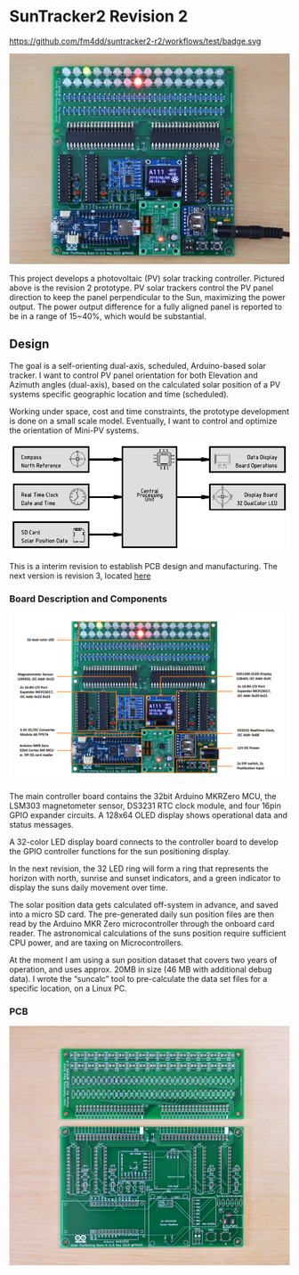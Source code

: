 # SunTracker2 Revision 2

https://github.com/fm4dd/suntracker2-r2/workflows/test/badge.svg

<img src="img/DSC_2901s.png">

This project develops a photovoltaic (PV) solar tracking controller.
Pictured above is the revision 2 prototype. PV solar trackers control the PV
panel direction to keep the panel perpendicular to the Sun, maximizing the
power output. The power output difference for a fully aligned panel is
reported to be in a range of 15~40%, which would be substantial.

## Design

The goal is a self-orienting dual-axis, scheduled, Arduino-based solar
tracker. I want to control PV panel orientation for both Elevation and
Azimuth angles (dual-axis), based on the calculated solar position of a PV
systems specific geographic location and time (scheduled).

Working under space, cost and time constraints, the prototype development is
done on a small scale model. Eventually, I want to control and optimize the
orientation of Mini-PV systems.

<img src="img/suntracker2r2 block diagram.png" width="600px">

This is a interim revision to establish PCB design and manufacturing. The next
version is revision 3, located <a href="https://github.com/fm4dd/suntracker2-r3">here</a>

### Board Description and Components

![](img/overview.png)

The main controller board contains the 32bit Arduino MKRZero MCU, the
LSM303 magnetometer sensor, DS3231 RTC clock module, and four 16pin GPIO expander
circuits. A 128x64 OLED display shows operational data and status messages.

A 32-color LED display board connects to the controller board to develop the 
GPIO controller functions for the sun positioning display.

In the next revision, the 32 LED ring will form a ring that represents the horizon
with north, sunrise and sunset indicators, and a green indicator to display the
suns daily movement over time.

The solar position data gets calculated off-system in advance, and saved into a
micro SD card. The pre-generated daily sun position files are then read by the
Arduino MKR Zero microcontroller through the onboard card reader. The
astronomical calculations of the suns position require sufficient CPU power, and
are taxing on Microcontrollers.

At the moment I am using a sun position dataset that covers two years of
operation, and uses approx. 20MB in size (46 MB with additional debug data). I
wrote the “suncalc” tool to pre-calculate the data set files for a specific
location, on a Linux PC.

### PCB

![](img/DSC_2850s.png)
